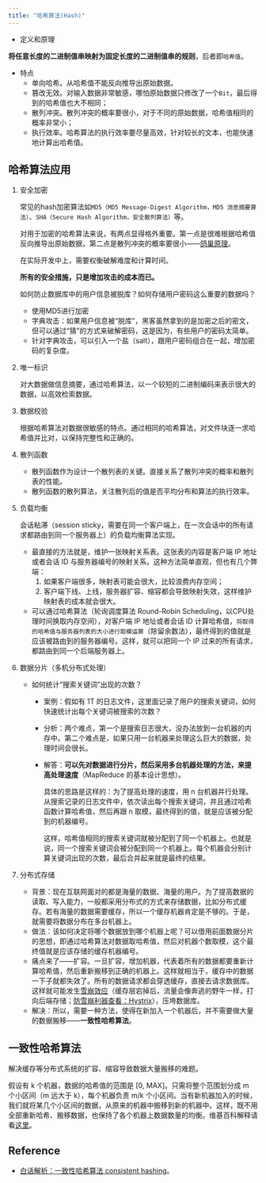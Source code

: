 ```yaml
---
title: "哈希算法(Hash)"
---
```


- 定义和原理

**将任意长度的二进制值串映射为固定长度的二进制值串的规则**，后者即`哈希值`。

- 特点
  - 单向哈希。从哈希值不能反向推导出原始数据。
  - 篡改无效。对输入数据非常敏感，哪怕原始数据只修改了一个`Bit`，最后得到的哈希值也大不相同；
  - 散列冲突。散列冲突的概率要很小，对于不同的原始数据，哈希值相同的概率非常小；
  - 执行效率。哈希算法的执行效率要尽量高效，针对较长的文本，也能快速地计算出哈希值。

## 哈希算法应用

1. 安全加密

    常见的hash加密算法如`MD5（MD5 Message-Digest Algorithm，MD5 消息摘要算法）`、`SHA（Secure Hash Algorithm，安全散列算法）`等。

    对用于加密的哈希算法来说，有两点显得格外重要。第一点是很难根据哈希值反向推导出原始数据，第二点是散列冲突的概率要很小——[鸽巢原理](https://wiki.mbalib.com/wiki/鸽巢原理)。

    在实际开发中上，需要权衡破解难度和计算时间。

    **所有的安全措施，只是增加攻击的成本而已。**

    如何防止数据库中的用户信息被脱库？如何存储用户密码这么重要的数据吗？

    - 使用MD5进行加密
    - 字典攻击：如果用户信息被“脱库”，黑客虽然拿到的是加密之后的密文，但可以通过“猜”的方式来破解密码，这是因为，有些用户的密码太简单。
    - 针对字典攻击，可以引入一个盐（salt），跟用户密码组合在一起，增加密码的复杂度。

2. 唯一标识

    对大数据做信息摘要，通过哈希算法，以一个较短的二进制编码来表示很大的数据，以高效检索数据。

3. 数据校验

    根据哈希算法对数据很敏感的特点。通过相同的哈希算法，对文件块逐一求哈希值并比对，以保持完整性和正确的。

4. 散列函数

    - 散列函数作为设计一个散列表的关键。直接关系了散列冲突的概率和散列表的性能。
    - 散列函数的散列算法，关注散列后的值是否平均分布和算法的执行效率。

5. 负载均衡

    会话粘滞（session sticky，需要在同一个客户端上，在一次会话中的所有请求都路由到同一个服务器上）的负载均衡算法实现。

    - 最直接的方法就是，维护一张映射关系表。这张表的内容是客户端 IP 地址或者会话 ID 与服务器编号的映射关系。这种方法简单直观，但也有几个弊端：
      1. 如果客户端很多，映射表可能会很大，比较浪费内存空间；
      2. 客户端下线、上线，服务器扩容、缩容都会导致映射失效，这样维护映射表的成本就会很大。
    - 可以通过哈希算法（轮询调度算法 Round-Robin Scheduling，以CPU处理时间换取内存空间），对客户端 IP 地址或者会话 ID 计算哈希值，`将取得的哈希值与服务器列表的大小进行取模运算`（除留余数法），最终得到的值就是应该被路由到的服务器编号。这样，就可以把同一个 IP 过来的所有请求，都路由到同一个后端服务器上。

6. 数据分片（多机分布式处理）
    - 如何统计“搜索关键词”出现的次数？
      - 案例：假如有 1T 的日志文件，这里面记录了用户的搜索关键词，如何快速统计出每个关键词被搜索的次数？
      - 分析：两个难点，第一个是搜索日志很大，没办法放到一台机器的内存中。第二个难点是，如果只用一台机器来处理这么巨大的数据，处理时间会很长。
      - 解答：**可以先对数据进行分片，然后采用多台机器处理的方法，来提高处理速度**（MapReduce 的基本设计思想）。

        具体的思路是这样的：为了提高处理的速度，用 n 台机器并行处理。从搜索记录的日志文件中，依次读出每个搜索关键词，并且通过哈希函数计算哈希值，然后再跟 n 取模，最终得到的值，就是应该被分配到的机器编号。

        这样，哈希值相同的搜索关键词就被分配到了同一个机器上。也就是说，同一个搜索关键词会被分配到同一个机器上。每个机器会分别计算关键词出现的次数，最后合并起来就是最终的结果。

7. 分布式存储

    - 背景：现在互联网面对的都是海量的数据、海量的用户。为了提高数据的读取、写入能力，一般都采用分布式的方式来存储数据，比如分布式缓存。若有海量的数据需要缓存，所以一个缓存机器肯定是不够的。于是，就需要将数据分布在多台机器上。
    - 做法：该如何决定将哪个数据放到哪个机器上呢？可以借用前面数据分片的思想，即通过哈希算法对数据取哈希值，然后对机器个数取模，这个最终值就是应该存储的缓存机器编号。
    - 痛点来了——扩容。一旦扩容，增加机器，代表着所有的数据都要重新计算哈希值，然后重新搬移到正确的机器上。这样就相当于，缓存中的数据一下子就都失效了。所有的数据请求都会穿透缓存，直接去请求数据库。这样就可能发生[雪崩效应](https://zh.wikipedia.org/wiki/%E9%9B%AA%E5%B4%A9%E6%95%88%E5%BA%94)（缓存层宕掉后，流量会像奔逃的野牛一样，打向后端存储；[防雪崩利器查看：Hystrix](https://segmentfault.com/a/1190000005988895)），压垮数据库。
    - 解决：所以，需要一种方法，使得在新加入一个机器后，并不需要做大量的数据搬移——**一致性哈希算法**。

## 一致性哈希算法

解决缓存等分布式系统的扩容、缩容导致数据大量搬移的难题。

假设有 k 个机器，数据的哈希值的范围是 [0, MAX]。只需将整个范围划分成 m 个小区间（m 远大于 k），每个机器负责 m/k 个小区间。当有新机器加入的时候，我们就将某几个小区间的数据，从原来的机器中搬移到新的机器中。这样，既不用全部重新哈希、搬移数据，也保持了各个机器上数据数量的均衡。维基百科解释请看[这里](https://en.wikipedia.org/wiki/Consistent_hashing)。

## Reference

- [白话解析：一致性哈希算法 consistent hashing](http://www.zsythink.net/archives/1182)。
